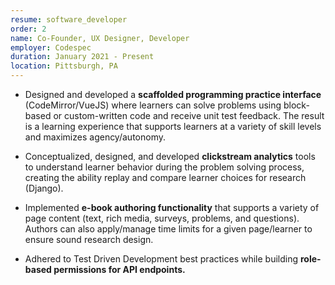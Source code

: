 ```yaml
---
resume: software_developer
order: 2
name: Co-Founder, UX Designer, Developer
employer: Codespec
duration: January 2021 - Present
location: Pittsburgh, PA
---
```


- Designed and developed a **scaffolded programming practice interface** (CodeMirror/VueJS) where learners can solve problems using block-based or custom-written code and receive unit test feedback. The result is a learning experience that supports learners at a variety of skill levels and maximizes agency/autonomy.

- Conceptualized, designed, and developed **clickstream analytics** tools to understand learner behavior during the problem solving process, creating the ability replay and compare learner choices for research (Django).

- Implemented **e-book authoring functionality** that supports a variety of page content (text, rich media, surveys, problems, and questions). Authors can also apply/manage time limits for a given page/learner to ensure sound research design.

- Adhered to Test Driven Development best practices while building **role-based permissions for API endpoints.**

